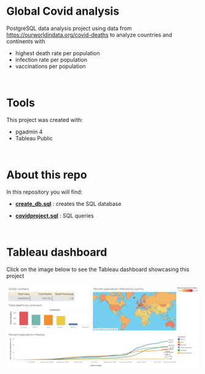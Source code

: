 # Global Covid analysis


PostgreSQL data analysis project using data from https://ourworldindata.org/covid-deaths to analyze countries and continents with

- highest death rate per population
- infection rate per population
- vaccinations per population

<br>


# Tools

This project was created with:
- pgadmin 4
- Tableau Public

<br>

# About this repo

In this repository you will find:

- **[create_db.sql](create_db.sql)** : creates the SQL database

- **[covidproject.sql](covidproject.sql)** : SQL queries

<br>

# Tableau dashboard

Click on the image below to see the Tableau dashboard showcasing this project

[![CovidDashboard](assets/dashboard.png)](https://public.tableau.com/views/CovidDashboard2022_16624086618860/Dashboard1?:language=en-US&:display_count=n&:origin=viz_share_link)


